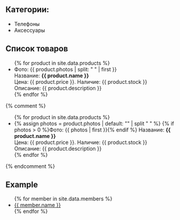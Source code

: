 ## Категории:
- Телефоны
- Аксессуары

## Список товаров
<ul>
{% for product in site.data.products %}
<li>
  Фото: {{ product.photos | split: " " | first }}<br>
  Название: <b>{{ product.name }}</b><br>
  Цена: {{ product.price }}. Наличие: {{ product.stock }}<br>
  Описание: {{ product.description }}
</li>
{% endfor %}
</ul>


{% comment %}
<ul>
{% for product in site.data.products %}
<li>
  {% assign photos = product.photos | default: "" | split " " %}
  {% if photos > 0 %}Фото: {{ photos | first }}{% endif %}
  Название: <b>{{ product.name }}</b><br>
  Цена: {{ product.price }}. Наличие: {{ product.stock }}<br>
  Описание: {{ product.description }}
</li>
{% endfor %}
</ul>
{% endcomment %}

## Example
<ul>
{% for member in site.data.members %}
  <li>
    <a href="https://github.com/{{ member.github }}">
      {{ member.name }}
    </a>
  </li>
{% endfor %}
</ul>

